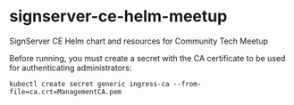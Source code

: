# signserver-ce-helm-meetup
SignServer CE Helm chart and resources for Community Tech Meetup

Before running, you must create a secret with the CA certificate to be used for authenticating administrators:

`kubectl create secret generic ingress-ca --from-file=ca.crt=ManagementCA.pem`
